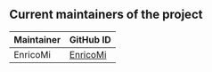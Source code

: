 ## Current maintainers of the project

| Maintainer             | GitHub ID                                               |
| ---------------------- | ------------------------------------------------------- |
| EnricoMi               | [EnricoMi](https://github.com/EnricoMi)                 |
